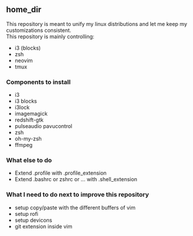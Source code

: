 ## home_dir

This repository is meant to unify my linux distributions and let me keep my customizations consistent.  
This repository is mainly controlling:
- i3 (blocks)
- zsh
- neovim
- tmux

### Components to install

- i3
- i3 blocks 
- i3lock
- imagemagick
- redshift-gtk
- pulseaudio pavucontrol
- zsh
- oh-my-zsh
- ffmpeg

### What else to do

- Extend .profile with .profile_extension
- Extend .bashrc or zshrc or ... with .shell_extension

### What I need to do next to improve this repository

- setup copy/paste with the different buffers of vim
- setup rofi
- setup devicons                                      
- git extension inside vim

